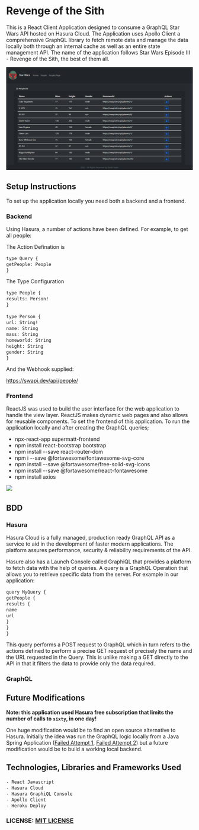 # Revenge of the Sith

This is a React Client Application designed to consume a GraphQL Star Wars API hosted on Hasura Cloud. The Application uses Apollo Client a comprehensive GraphQL library to fetch remote data and manage the data locally both through an internal cache as well as an entire state management API. The name of the application follows Star Wars Episode III - Revenge of the Sith, the best of them all.

<img src="images/star-wars-people.png">

## Setup Instructions

To set up the application locally you need both a backend and a frontend.

### Backend

Using Hasura, a number of actions have been defined. For example, to get all people:

The Action Defination is

    type Query {
    getPeople: People
    }

The Type Configuration

    type People {
    results: Person!
    }

    type Person {
    url: String!
    name: String
    mass: String
    homeworld: String
    height: String
    gender: String
    }

And the Webhook supplied:

https://swapi.dev/api/people/

### Frontend

ReactJS was used to build the user interface for the web application to handle the view layer.
ReactJS makes dynamic web pages and also allows for reusable components. To set the frontend of this application.
To run the application locally and after creating the GraphQL queries;

- npx-react-app supermatt-frontend
- npm install react-bootstrap bootstrap
- npm install --save react-router-dom
- npm i --save @fortawesome/fontawesome-svg-core
- npm install --save @fortawesome/free-solid-svg-icons
- npm install --save @fortawesome/react-fontawesome
- npm install axios

<img src="images/star-wars-person.png">

## BDD

### Hasura

Hasura Cloud is a fully managed, production ready GraphQL API as a service to aid in the development of faster modern applications. The platform assures performance, security & reliability requirements of the API.

Hasure also has a Launch Console called GraphiQL that provides a platform to fetch data with the help of queries. A query is a GraphQL Operation that allows you to retrieve specific data from the server. For example in our application:

    query MyQuery {
    getPeople {
    results {
    name
    url
    }
    }
    }

This query performs a POST request to GraphQL which in turn refers to the actions defined to perform a precise GET request of precisely the name and the URL requested in the Query. This is unlike making a GET directly to the API in that it filters the data to provide only the data required.

### GraphQL

## Future Modifications

**Note: this application used Hasura free subscription that limits the number of calls to `sixty`, in one day!**

One huge modification would be to find an open source alternative to Hasura. Initially the idea was run the GraphQL logic locally from a Java Spring Application ([Failed Attempt 1](https://github.com/deepeters/the-force-api), [Failed Attempt 2](https://github.com/deepeters/the-force-awakens)) but a future modification would be to build a working local backend.

## Technologies, Libraries and Frameworks Used

    - React Javascript
    - Hasura Cloud
    - Hasura GraphiQL Console
    - Apollo Client
    - Heroku Deploy

### LICENSE: [MIT LICENSE](https://raw.githubusercontent.com/deepeters/revenge-of-the-sith/master/LICENSE)
